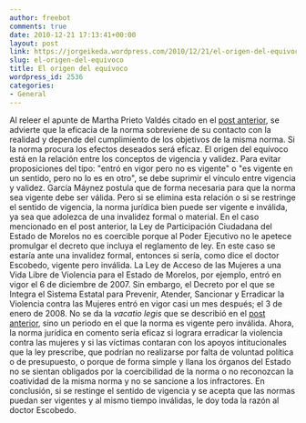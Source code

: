 ```yaml
---
author: freebot
comments: true
date: 2010-12-21 17:13:41+00:00
layout: post
link: https://jorgeikeda.wordpress.com/2010/12/21/el-origen-del-equivoco/
slug: el-origen-del-equivoco
title: El origen del equívoco
wordpress_id: 2536
categories:
- General
---
```


Al releer el apunte de Martha Prieto Valdés citado en el [post anterior](http://www.jorgeikeda.com/wordpress/?p=2511), se advierte que la eficacia de la norma sobreviene de su contacto con la realidad y depende del cumplimiento de los objetivos de la misma norma. Si la norma procura los efectos deseados será eficaz.
El origen del equívoco está en la relación entre los conceptos de vigencia y validez. Para evitar proposiciones del tipo: "entró en vigor pero no es vigente" o "es vigente en un sentido, pero no lo es en otro", se debe suprimir el vínculo entre vigencia y validez. García Máynez postula que de forma necesaria para que la norma sea vigente debe ser válida. Pero si se elimina esta relación o si se restringe el sentido de vigencia, la norma jurídica bien puede ser vigente e inválida, ya sea que adolezca de una invalidez formal o material.
En el caso mencionado en el post anterior, la Ley de Participación Ciudadana del Estado de Morelos no es coercible porque al Poder Ejecutivo no le apetece promulgar el decreto que incluya el reglamento de ley. En este caso se estaría ante una invalidez formal, entonces si sería, como dice el doctor Escobedo, vigente pero inválida.
La Ley de Acceso de las Mujeres a una Vida Libre de Violencia para el Estado de Morelos, por ejemplo, entró en vigor el 6 de diciembre de 2007. Sin embargo, el Decreto por el que se Integra el Sistema Estatal para Prevenir, Atender, Sancionar y Erradicar la Violencia contra las Mujeres entró en vigor casi un mes después; el 3 de enero de 2008. No se da la _vacatio legis_ que se describió en el [post anterior](http://www.jorgeikeda.com/wordpress/?p=2511), sino un  periodo en el que la norma es vigente pero inválida.
Ahora, la norma jurídica en comento sería eficaz si  lograra erradicar la violencia contra las mujeres y si las víctimas contaran con los apoyos intitucionales que  la ley prescribe, que podrían no realizarse por falta de voluntad política o de presupuesto, o porque de forma simple y llana los órganos del Estado no se  sientan obligados por la coercibilidad de la norma o no reconozcan la coatividad de la misma norma y no se sancione a los infractores.
En conclusión, si se restinge el sentido de vigencia y se acepta que las  normas puedan ser vigentes y al mismo tiempo inválidas, le doy toda la razón al doctor Escobedo.


